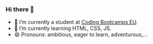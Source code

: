 ### Hi there 👋

- 🔭 I’m currently a student at <a href="https://github.com/coding-bootcamps-eu">Coding Bootcamps EU</a>.
- 🌱 I’m currently learning HTML, CSS, JS.
- 😄 Pronouns: ambitious, eager to learn, adventurous,...

<!--
**NinaJanson/NinaJanson** is a ✨ special ✨ repository because its `README.md` (this file) appears on your GitHub profile.

Here are some ideas to get you started:

- 🔭 I’m currently working on my first repository on GitHub
- 🌱 I’m currently learning how to code
- 👯 I’m looking to collaborate on ...
- 🤔 I’m looking for help with ...
- 💬 Ask me about ...
- 📫 How to reach me: ...
- 😄 Pronouns: ambitious, eager to learn, adventurous
- ⚡ Fun fact: ...
-->
